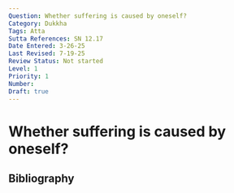 ```yaml
---
Question: Whether suffering is caused by oneself?
Category: Dukkha
Tags: Atta
Sutta References: SN 12.17
Date Entered: 3-26-25
Last Revised: 7-19-25
Review Status: Not started
Level: 1
Priority: 1
Number: 
Draft: true
---
```


# Whether suffering is caused by oneself?

## Bibliography

<!-- 

Notes:

Surprisingly, when asked this question point blank the Buddha refuses to take a stance, making this one of the many unanswered questions. However, elsewhere in the suttas, there are many indirect statements which seem to amount to the idea that we are ultimately responsible for our fate and for our suffering. For instance, there is the chapter in the Dhammapada on self. There is the fact that there is a path of practice leading to the ending of suffering, and that we are capable of undertaking it. 

 -->